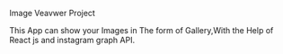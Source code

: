 Image Veavwer Project

This App can show your Images in The form of Gallery,With the Help of React js and instagram graph API.
